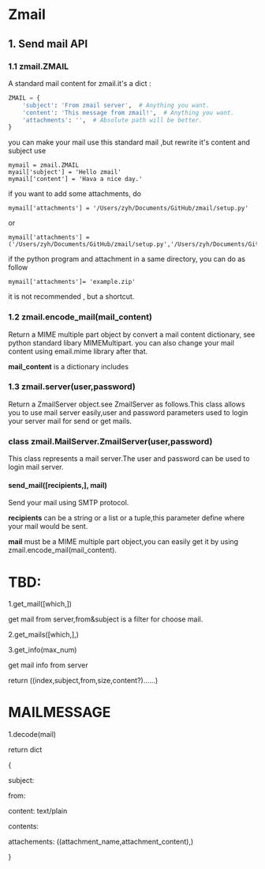 # Zmail 

## 1.  Send mail API

### 1.1 zmail.ZMAIL

A standard mail content for zmail.it's a dict :

```python
ZMAIL = {
    'subject': 'From zmail server',  # Anything you want.
    'content': 'This message from zmail!',  # Anything you want.
    'attachments': '',  # Absolute path will be better.
}
```

you can make your mail use this standard mail ,but rewrite it's content and subject use 

```
mymail = zmail.ZMAIL
myail['subject'] = 'Hello zmail'
mymail['content'] = 'Hava a nice day.'
```

if you want to add some attachments, do 

```
mymail['attachments'] = '/Users/zyh/Documents/GitHub/zmail/setup.py'
```

or

```
mymail['attachments'] = ('/Users/zyh/Documents/GitHub/zmail/setup.py','/Users/zyh/Documents/GitHub/zmail/ok.mp3'
```

if the python program and attachment in a same directory, you can do as follow

```
mymail['attachments']= 'example.zip'
```

it is not recommended , but a shortcut.

### 1.2 zmail.encode_mail(mail_content)

Return a MIME multiple part object by convert a mail content dictionary, see python standard libary MIMEMultipart. you can also change your mail content using email.mime library after that.

**mail_content** is a dictionary includes 

### 1.3 zmail.server(user,password)

Return a ZmailServer object.see ZmailServer as follows.This class allows you to use mail server easily,user and password parameters used to login your server mail for send or get mails.



### class zmail.MailServer.ZmailServer(user,password)

This class represents a mail server.The user and password can be used to login mail server.

#### send_mail([recipients,], mail)

Send your mail using SMTP protocol.

**recipients** can be a string or a list or a tuple,this parameter define where your mail would be sent.

**mail** must be a MIME multiple part object,you can easily get it by using zmail.encode_mail(mail_content).





# TBD:



1.get_mail([which,])

get mail from server,from&subject is a filter for choose mail.

2.get_mails([which,],)

3.get_info(max_num)

get mail info from server

return ((index,subject,from,size,content?)......)

# MAILMESSAGE

1.decode(mail)

return dict

{

subject:

from:

content: text/plain

contents: 

attachements: ((attachment_name,attachment_content),)

}




